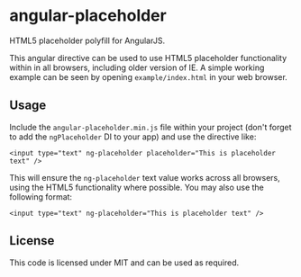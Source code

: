 # angular-placeholder

HTML5 placeholder polyfill for AngularJS.

This angular directive can be used to use HTML5 placeholder functionality
within in all browsers, including older version of IE. A simple working
example can be seen by opening `example/index.html` in your web browser.

## Usage

Include the `angular-placeholder.min.js` file within your project (don't
forget to add the `ngPlaceholder` DI to your app) and use the directive like:

    <input type="text" ng-placeholder placeholder="This is placeholder text" />

This will ensure the `ng-placeholder` text value works across all browsers,
using the HTML5 functionality where possible. You may also use the following
format:

    <input type="text" ng-placeholder="This is placeholder text" />

## License

This code is licensed under MIT and can be used as required.
